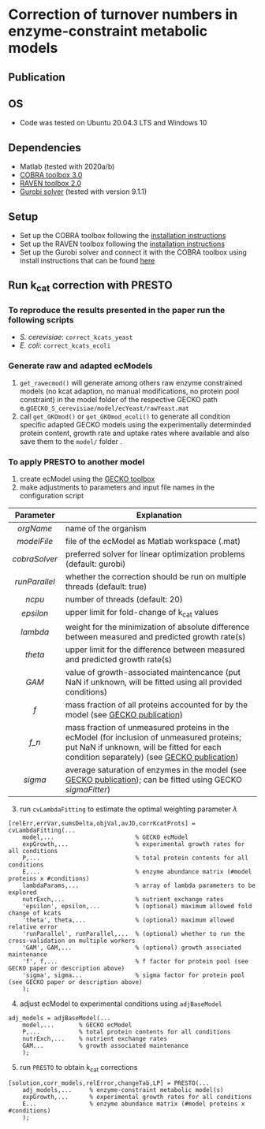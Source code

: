 # Correction of turnover numbers in enzyme-constraint metabolic models

## Publication

## OS
* Code was tested on Ubuntu 20.04.3 LTS and Windows 10

## Dependencies
* Matlab (tested with 2020a/b)
* [COBRA toolbox 3.0](https://github.com/opencobra/cobratoolbox)
* [RAVEN toolbox 2.0](https://github.com/SysBioChalmers/RAVEN)
* [Gurobi solver](https://www.gurobi.com/) (tested with version 9.1.1)

## Setup
* Set up the COBRA toolbox following the [installation instructions](https://opencobra.github.io/cobratoolbox/stable/installation.html)
* Set up the RAVEN toolbox following the [installation instructions](https://github.com/SysBioChalmers/RAVEN/wiki/Installation#installation)
* Set up the Gurobi solver and connect it with the COBRA toolbox using install instructions that can be found [here](https://opencobra.github.io/cobratoolbox/stable/installation.html#gurobi)

## Run k<sub>cat</sub> correction with PRESTO

### To reproduce the results presented in the paper run the following scripts
* _S. cerevisiae_: `correct_kcats_yeast`
* _E. coli_: `correct_kcats_ecoli`

### Generate raw and adapted ecModels
1. `get_rawecmod()` will generate among others raw enzyme constrained models (no kcat adaption, no manual modifications, no protein pool constraint) in the model folder of the respective GECKO path e.g`GECKO_S_cerevisiae/model/ecYeast/rawYeast.mat`
2. call `get_GKOmod()` or `get_GKOmod_ecoli()` to generate all condition specific adapted GECKO models using the experimentally determinded protein content, growth rate and uptake rates where available and also save them to the `model/` folder .

### To apply PRESTO to another model
1. create ecModel using the [GECKO toolbox](https://github.com/SysBioChalmers/GECKO)
2. make adjustments to parameters and input file names in the configuration script

| Parameter | Explanation |
| :---:         | --- |
| _orgName_     | name of the organism |
| _modelFile_   | file of the ecModel as Matlab workspace (.mat) |
| _cobraSolver_ | preferred solver for linear optimization problems (default: gurobi) |
| _runParallel_ | whether the correction should be run on multiple threads (default: true) |
| _ncpu_        | number of threads (default: 20) |
| _epsilon_     | upper limit for fold-change of k<sub>cat</sub> values |
| _lambda_      | weight for the minimization of absolute difference between measured and predicted growth rate(s) |
| _theta_       | upper limit for the difference between measured and predicted growth rate(s) |
| _GAM_         | value of growth-associated maintencance (put NaN if unknown, will be fitted using all provided conditions) |
| _f_           | mass fraction of all proteins accounted for by the model (see [GECKO publication](https://doi.org/10.15252/msb.20167411)) |
| _f\_n_        | mass fraction of unmeasured proteins in the ecModel (for inclusion of unmeasured proteins; put NaN if unknown, will be fitted for each condition separately) (see [GECKO publication](https://doi.org/10.15252/msb.20167411)) |
| _sigma_       | average saturation of enzymes in the model (see [GECKO publication](https://doi.org/10.15252/msb.20167411)); can be fitted using GECKO _sigmaFitter_) |

3. run `cvLambdaFitting` to estimate the optimal weighting parameter $\lambda$
```
[relErr,errVar,sumsDelta,objVal,avJD,corrKcatProts] = cvLambdaFitting(...
    model,...                       % GECKO ecModel
    expGrowth,...                   % experimental growth rates for all conditions
    P,...                           % total protein contents for all conditions
    E,...                           % enzyme abundance matrix (#model proteins x #conditions)
    lambdaParams,...                % array of lambda parameters to be explored
    nutrExch,...                    % nutrient exchange rates
    'epsilon', epsilon,...          % (optional) maximum allowed fold change of kcats
    'theta', theta,...              % (optional) maximum allowed relative error
    'runParallel', runParallel,...  % (optional) whether to run the cross-validation on multiple workers
    'GAM', GAM,...                  % (optional) growth associated maintenance
    'f', f,...                      % f factor for protein pool (see GECKO paper or description above)
    'sigma', sigma...               % sigma factor for protein pool (see GECKO paper or description above)
    );
```

4. adjust ecModel to experimental conditions using `adjBaseModel`
```
adj_models = adjBaseModel(...
    model,...       % GECKO ecModel
    P,...           % total protein contents for all conditions
    nutrExch,...    % nutrient exchange rates
    GAM...          % growth associated maintenance
    );
```

5. run `PRESTO` to obtain k<sub>cat</sub> corrections
```
[solution,corr_models,relError,changeTab,LP] = PRESTO(...
    adj_models,...     % enzyme-constraint metabolic model(s)
    expGrowth,...      % experimental growth rates for all conditions
    E...               % enzyme abundance matrix (#model proteins x #conditions)
    );
```
